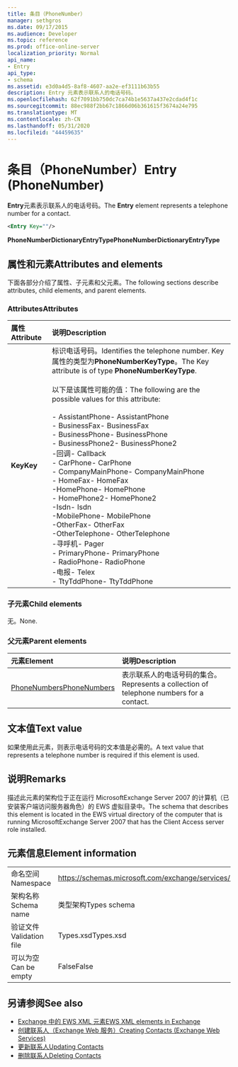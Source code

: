 ```yaml
---
title: 条目（PhoneNumber）
manager: sethgros
ms.date: 09/17/2015
ms.audience: Developer
ms.topic: reference
ms.prod: office-online-server
localization_priority: Normal
api_name:
- Entry
api_type:
- schema
ms.assetid: e3d0a4d5-8af8-4607-aa2e-ef3111b63b55
description: Entry 元素表示联系人的电话号码。
ms.openlocfilehash: 62f7091bb750dc7ca74b1e5637a437e2cdad4f1c
ms.sourcegitcommit: 88ec988f2bb67c1866d06b361615f3674a24e795
ms.translationtype: MT
ms.contentlocale: zh-CN
ms.lasthandoff: 05/31/2020
ms.locfileid: "44459635"
---
```

# <a name="entry-phonenumber"></a><span data-ttu-id="70fad-103">条目（PhoneNumber）</span><span class="sxs-lookup"><span data-stu-id="70fad-103">Entry (PhoneNumber)</span></span>

<span data-ttu-id="70fad-104">**Entry**元素表示联系人的电话号码。</span><span class="sxs-lookup"><span data-stu-id="70fad-104">The **Entry** element represents a telephone number for a contact.</span></span> 
  
```xml
<Entry Key=""/>
```

 <span data-ttu-id="70fad-105">**PhoneNumberDictionaryEntryType**</span><span class="sxs-lookup"><span data-stu-id="70fad-105">**PhoneNumberDictionaryEntryType**</span></span>
## <a name="attributes-and-elements"></a><span data-ttu-id="70fad-106">属性和元素</span><span class="sxs-lookup"><span data-stu-id="70fad-106">Attributes and elements</span></span>

<span data-ttu-id="70fad-107">下面各部分介绍了属性、子元素和父元素。</span><span class="sxs-lookup"><span data-stu-id="70fad-107">The following sections describe attributes, child elements, and parent elements.</span></span>
  
### <a name="attributes"></a><span data-ttu-id="70fad-108">Attributes</span><span class="sxs-lookup"><span data-stu-id="70fad-108">Attributes</span></span>

|<span data-ttu-id="70fad-109">**属性**</span><span class="sxs-lookup"><span data-stu-id="70fad-109">**Attribute**</span></span>|<span data-ttu-id="70fad-110">**说明**</span><span class="sxs-lookup"><span data-stu-id="70fad-110">**Description**</span></span>|
|:-----|:-----|
|<span data-ttu-id="70fad-111">**Key**</span><span class="sxs-lookup"><span data-stu-id="70fad-111">**Key**</span></span> <br/> | <span data-ttu-id="70fad-112">标识电话号码。</span><span class="sxs-lookup"><span data-stu-id="70fad-112">Identifies the telephone number.</span></span> <span data-ttu-id="70fad-113">Key 属性的类型为**PhoneNumberKeyType**。</span><span class="sxs-lookup"><span data-stu-id="70fad-113">The Key attribute is of type **PhoneNumberKeyType**.</span></span><br/><br/> <span data-ttu-id="70fad-114">以下是该属性可能的值：</span><span class="sxs-lookup"><span data-stu-id="70fad-114">The following are the possible values for this attribute:</span></span><br/><br/><span data-ttu-id="70fad-115">- AssistantPhone</span><span class="sxs-lookup"><span data-stu-id="70fad-115">-  AssistantPhone</span></span>  <br/><span data-ttu-id="70fad-116">- BusinessFax</span><span class="sxs-lookup"><span data-stu-id="70fad-116">-  BusinessFax</span></span>  <br/><span data-ttu-id="70fad-117">- BusinessPhone</span><span class="sxs-lookup"><span data-stu-id="70fad-117">-  BusinessPhone</span></span>  <br/><span data-ttu-id="70fad-118">- BusinessPhone2</span><span class="sxs-lookup"><span data-stu-id="70fad-118">-  BusinessPhone2</span></span>  <br/><span data-ttu-id="70fad-119">-回调</span><span class="sxs-lookup"><span data-stu-id="70fad-119">-  Callback</span></span>  <br/><span data-ttu-id="70fad-120">- CarPhone</span><span class="sxs-lookup"><span data-stu-id="70fad-120">-  CarPhone</span></span>  <br/><span data-ttu-id="70fad-121">- CompanyMainPhone</span><span class="sxs-lookup"><span data-stu-id="70fad-121">-  CompanyMainPhone</span></span>  <br/><span data-ttu-id="70fad-122">- HomeFax</span><span class="sxs-lookup"><span data-stu-id="70fad-122">-  HomeFax</span></span>  <br/><span data-ttu-id="70fad-123">-HomePhone</span><span class="sxs-lookup"><span data-stu-id="70fad-123">-  HomePhone</span></span>  <br/><span data-ttu-id="70fad-124">- HomePhone2</span><span class="sxs-lookup"><span data-stu-id="70fad-124">-  HomePhone2</span></span>  <br/><span data-ttu-id="70fad-125">-Isdn</span><span class="sxs-lookup"><span data-stu-id="70fad-125">-  Isdn</span></span>  <br/><span data-ttu-id="70fad-126">-MobilePhone</span><span class="sxs-lookup"><span data-stu-id="70fad-126">-  MobilePhone</span></span>  <br/><span data-ttu-id="70fad-127">-OtherFax</span><span class="sxs-lookup"><span data-stu-id="70fad-127">-  OtherFax</span></span>  <br/><span data-ttu-id="70fad-128">-OtherTelephone</span><span class="sxs-lookup"><span data-stu-id="70fad-128">-  OtherTelephone</span></span>  <br/><span data-ttu-id="70fad-129">-寻呼机</span><span class="sxs-lookup"><span data-stu-id="70fad-129">-  Pager</span></span>  <br/><span data-ttu-id="70fad-130">- PrimaryPhone</span><span class="sxs-lookup"><span data-stu-id="70fad-130">-  PrimaryPhone</span></span>  <br/><span data-ttu-id="70fad-131">- RadioPhone</span><span class="sxs-lookup"><span data-stu-id="70fad-131">-  RadioPhone</span></span>  <br/><span data-ttu-id="70fad-132">-电报</span><span class="sxs-lookup"><span data-stu-id="70fad-132">-  Telex</span></span>  <br/><span data-ttu-id="70fad-133">- TtyTddPhone</span><span class="sxs-lookup"><span data-stu-id="70fad-133">-  TtyTddPhone</span></span>  <br/> |
   
### <a name="child-elements"></a><span data-ttu-id="70fad-134">子元素</span><span class="sxs-lookup"><span data-stu-id="70fad-134">Child elements</span></span>

<span data-ttu-id="70fad-135">无。</span><span class="sxs-lookup"><span data-stu-id="70fad-135">None.</span></span>
  
### <a name="parent-elements"></a><span data-ttu-id="70fad-136">父元素</span><span class="sxs-lookup"><span data-stu-id="70fad-136">Parent elements</span></span>

|<span data-ttu-id="70fad-137">**元素**</span><span class="sxs-lookup"><span data-stu-id="70fad-137">**Element**</span></span>|<span data-ttu-id="70fad-138">**说明**</span><span class="sxs-lookup"><span data-stu-id="70fad-138">**Description**</span></span>|
|:-----|:-----|
|[<span data-ttu-id="70fad-139">PhoneNumbers</span><span class="sxs-lookup"><span data-stu-id="70fad-139">PhoneNumbers</span></span>](phonenumbers.md) <br/> |<span data-ttu-id="70fad-140">表示联系人的电话号码的集合。</span><span class="sxs-lookup"><span data-stu-id="70fad-140">Represents a collection of telephone numbers for a contact.</span></span>  <br/> |
   
## <a name="text-value"></a><span data-ttu-id="70fad-141">文本值</span><span class="sxs-lookup"><span data-stu-id="70fad-141">Text value</span></span>

<span data-ttu-id="70fad-142">如果使用此元素，则表示电话号码的文本值是必需的。</span><span class="sxs-lookup"><span data-stu-id="70fad-142">A text value that represents a telephone number is required if this element is used.</span></span>
  
## <a name="remarks"></a><span data-ttu-id="70fad-143">说明</span><span class="sxs-lookup"><span data-stu-id="70fad-143">Remarks</span></span>

<span data-ttu-id="70fad-144">描述此元素的架构位于正在运行 MicrosoftExchange Server 2007 的计算机（已安装客户端访问服务器角色）的 EWS 虚拟目录中。</span><span class="sxs-lookup"><span data-stu-id="70fad-144">The schema that describes this element is located in the EWS virtual directory of the computer that is running MicrosoftExchange Server 2007 that has the Client Access server role installed.</span></span>
  
## <a name="element-information"></a><span data-ttu-id="70fad-145">元素信息</span><span class="sxs-lookup"><span data-stu-id="70fad-145">Element information</span></span>

|||
|:-----|:-----|
|<span data-ttu-id="70fad-146">命名空间</span><span class="sxs-lookup"><span data-stu-id="70fad-146">Namespace</span></span>  <br/> |https://schemas.microsoft.com/exchange/services/2006/types  <br/> |
|<span data-ttu-id="70fad-147">架构名称</span><span class="sxs-lookup"><span data-stu-id="70fad-147">Schema name</span></span>  <br/> |<span data-ttu-id="70fad-148">类型架构</span><span class="sxs-lookup"><span data-stu-id="70fad-148">Types schema</span></span>  <br/> |
|<span data-ttu-id="70fad-149">验证文件</span><span class="sxs-lookup"><span data-stu-id="70fad-149">Validation file</span></span>  <br/> |<span data-ttu-id="70fad-150">Types.xsd</span><span class="sxs-lookup"><span data-stu-id="70fad-150">Types.xsd</span></span>  <br/> |
|<span data-ttu-id="70fad-151">可以为空</span><span class="sxs-lookup"><span data-stu-id="70fad-151">Can be empty</span></span>  <br/> |<span data-ttu-id="70fad-152">False</span><span class="sxs-lookup"><span data-stu-id="70fad-152">False</span></span>  <br/> |
   
## <a name="see-also"></a><span data-ttu-id="70fad-153">另请参阅</span><span class="sxs-lookup"><span data-stu-id="70fad-153">See also</span></span>

- [<span data-ttu-id="70fad-154">Exchange 中的 EWS XML 元素</span><span class="sxs-lookup"><span data-stu-id="70fad-154">EWS XML elements in Exchange</span></span>](ews-xml-elements-in-exchange.md)
- [<span data-ttu-id="70fad-155">创建联系人（Exchange Web 服务）</span><span class="sxs-lookup"><span data-stu-id="70fad-155">Creating Contacts (Exchange Web Services)</span></span>](https://msdn.microsoft.com/library/4845917e-70d1-481c-bbd7-011ec6571789%28Office.15%29.aspx) 
- [<span data-ttu-id="70fad-156">更新联系人</span><span class="sxs-lookup"><span data-stu-id="70fad-156">Updating Contacts</span></span>](https://msdn.microsoft.com/library/9a865953-b94a-4229-b632-2dee433314be%28Office.15%29.aspx)  
- [<span data-ttu-id="70fad-157">删除联系人</span><span class="sxs-lookup"><span data-stu-id="70fad-157">Deleting Contacts</span></span>](https://msdn.microsoft.com/library/fcc3dc84-cd3e-455e-a1a7-ae6921c9b588%28Office.15%29.aspx)

